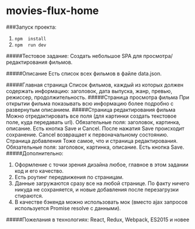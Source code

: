 # movies-flux-home

###Запуск проекта:
 1. ```npm  install```
 2. ```npm  run dev```

#####Тестовое задание:
Создать небольшое SPA для просмотра/редактирования фильмов.

#####Описание
Есть список всех фильмов в файле data.json.

#####Главная страница
Список фильмов, каждый из которых должен содержать информацию:
заголовок, дата выпуска, жанр, превью, режиссер, продолжительность.
#####Страница просмотра фильма
При открытии фильма показывать всю информацию более подробно с
развернутым описанием.
#####Страница редактирования фильма
Можно отредактировать все поля (для картинки создать текстовое
поле, куда передавать url). Обязательные поля: заголовок, картинка,
описание. Есть кнопка Save и Cancel. После нажатия Save происходит
сохранение. Cancel возвращает к первоначальному состоянию.
Страница добавления
Тоже самое, что и страница редактирования. Обязательные поля:
заголовок, картинка, описание. Есть кнопка Save.
#####Дополнительно:
1. Оформление с точки зрения дизайна любое, главное в этом задании код и его качество. 
2. Есть роутинг передвижения по страницам. 
3. Данные загружаются сразу все на любой странице. По факту ничего никуда не сохраняется, и новые добавления после перезагрузки стираются. 
4. В качестве бэкенда можно использовать мок (вместо ajax запросов используется Promise resolve с данными). 

#####Пожелания в технологиях:
React, Redux, Webpack, ES2015 и новее
